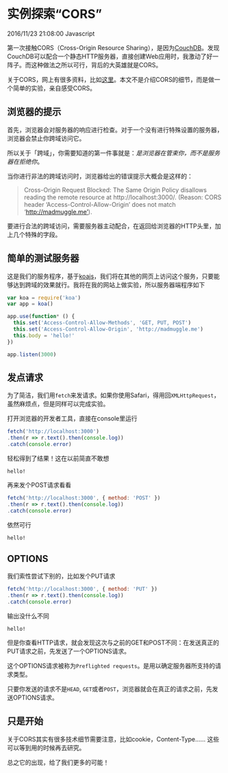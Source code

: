 # 实例探索“CORS”
2016/11/23 21:08:00
Javascript


第一次接触CORS（Cross-Origin Resource Sharing），是因为[CouchDB][couchdb]。发现CouchDB可以配合一个静态HTTP服务器，直接创建Web应用时，我激动了好一阵子。而这种做法之所以可行，背后的大英雄就是CORS。

关于CORS，网上有很多资料，比如[这里][mozilladoc]。本文不是介绍CORS的细节，而是做一个简单的实验，亲自感受CORS。


## 浏览器的提示

首先，浏览器会对服务器的响应进行检查。对于一个没有进行特殊设置的服务器，浏览器会禁止你跨域访问它。

所以关于「跨域」，你需要知道的第一件事就是：*是浏览器在管束你，而不是服务器在拒绝你*。

当你进行非法的跨域访问时，浏览器给出的错误提示大概会是这样的：

> Cross-Origin Request Blocked: The Same Origin Policy disallows reading the remote resource at http://localhost:3000/. (Reason: CORS header ‘Access-Control-Allow-Origin’ does not match ‘http://madmuggle.me’).

要进行合法的跨域访问，需要服务器主动配合，在返回给浏览器的HTTP头里，加上几个特殊的字段。


## 简单的测试服务器

这是我们的服务程序，基于[koajs][koajs]，我们将在其他的网页上访问这个服务，只要能够达到跨域的效果就行。我将在我的网站上做实验，所以服务器端程序如下

```javascript
var koa = require('koa')
var app = koa()

app.use(function* () {
  this.set('Access-Control-Allow-Methods', 'GET, PUT, POST')
  this.set('Access-Control-Allow-Origin', 'http://madmuggle.me')
  this.body = 'hello!'
})

app.listen(3000)
```


## 发点请求

为了简洁，我们用`fetch`来发请求。如果你使用Safari，得用回`XMLHttpRequest`，虽然麻烦点，但是同样可以完成实验。

打开浏览器的开发者工具，直接在console里运行

```javascript
fetch('http://localhost:3000')
.then(r => r.text().then(console.log))
.catch(console.error)
```

轻松得到了结果！这在以前简直不敢想

```
hello!
```

再来发个POST请求看看

```javascript
fetch('http://localhost:3000', { method: 'POST' })
.then(r => r.text().then(console.log))
.catch(console.error)
```

依然可行

```
hello!
```


## OPTIONS

我们索性尝试下别的，比如发个PUT请求

```javascript
fetch('http://localhost:3000', { method: 'PUT' })
.then(r => r.text().then(console.log))
.catch(console.error)
```

输出没什么不同

```
hello!
```

但是你查看HTTP请求，就会发现这次与之前的GET和POST不同：在发送真正的PUT请求之前，先发送了一个OPTIONS请求。

这个OPTIONS请求被称为`Preflighted requests`。是用以确定服务器所支持的请求类型。

只要你发送的请求不是`HEAD`, `GET`或者`POST`，浏览器就会在真正的请求之前，先发送OPTIONS请求。


## 只是开始

关于CORS其实有很多技术细节需要注意，比如cookie，Content-Type…… 这些可以等到用的时候再去研究。

总之它的出现，给了我们更多的可能！


[mozilladoc]: https://developer.mozilla.org/en-US/docs/Web/HTTP/Access_control_CORS
[couchdb]: http://couchdb.apache.org/
[koajs]: http://koajs.com/
